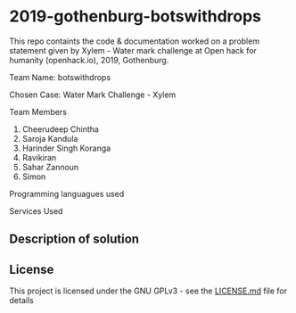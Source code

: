 # 2019-gothenburg-botswithdrops
This repo containts the code & documentation worked on a problem statement given by Xylem - Water mark challenge at Open hack for humanity (openhack.io), 2019, Gothenburg. 

Team Name: botswithdrops

Chosen Case: Water Mark Challenge - Xylem 

Team Members
  1. Cheerudeep Chintha
  2. Saroja Kandula
  3. Harinder Singh Koranga
  4. Ravikiran
  5. Sahar Zannoun 
  6. Simon 
  
 Programming languagues used 
  
 Services Used
 

## Description of solution 


## License
  This project is licensed under the GNU GPLv3 - see the [LICENSE.md](LICENSE.md) file for details
